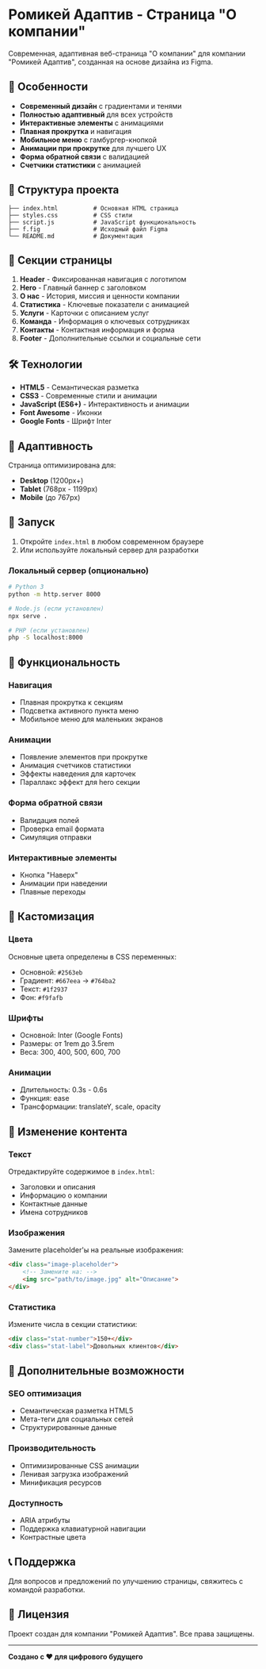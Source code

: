 # Ромикей Адаптив - Страница "О компании"

Современная, адаптивная веб-страница "О компании" для компании "Ромикей Адаптив", созданная на основе дизайна из Figma.

## 🚀 Особенности

- **Современный дизайн** с градиентами и тенями
- **Полностью адаптивный** для всех устройств
- **Интерактивные элементы** с анимациями
- **Плавная прокрутка** и навигация
- **Мобильное меню** с гамбургер-кнопкой
- **Анимации при прокрутке** для лучшего UX
- **Форма обратной связи** с валидацией
- **Счетчики статистики** с анимацией

## 📁 Структура проекта

```
├── index.html          # Основная HTML страница
├── styles.css          # CSS стили
├── script.js           # JavaScript функциональность
├── f.fig               # Исходный файл Figma
└── README.md           # Документация
```

## 🎨 Секции страницы

1. **Header** - Фиксированная навигация с логотипом
2. **Hero** - Главный баннер с заголовком
3. **О нас** - История, миссия и ценности компании
4. **Статистика** - Ключевые показатели с анимацией
5. **Услуги** - Карточки с описанием услуг
6. **Команда** - Информация о ключевых сотрудниках
7. **Контакты** - Контактная информация и форма
8. **Footer** - Дополнительные ссылки и социальные сети

## 🛠 Технологии

- **HTML5** - Семантическая разметка
- **CSS3** - Современные стили и анимации
- **JavaScript (ES6+)** - Интерактивность и анимации
- **Font Awesome** - Иконки
- **Google Fonts** - Шрифт Inter

## 📱 Адаптивность

Страница оптимизирована для:
- **Desktop** (1200px+)
- **Tablet** (768px - 1199px)
- **Mobile** (до 767px)

## 🚀 Запуск

1. Откройте `index.html` в любом современном браузере
2. Или используйте локальный сервер для разработки

### Локальный сервер (опционально)

```bash
# Python 3
python -m http.server 8000

# Node.js (если установлен)
npx serve .

# PHP (если установлен)
php -S localhost:8000
```

## 🎯 Функциональность

### Навигация
- Плавная прокрутка к секциям
- Подсветка активного пункта меню
- Мобильное меню для маленьких экранов

### Анимации
- Появление элементов при прокрутке
- Анимация счетчиков статистики
- Эффекты наведения для карточек
- Параллакс эффект для hero секции

### Форма обратной связи
- Валидация полей
- Проверка email формата
- Симуляция отправки

### Интерактивные элементы
- Кнопка "Наверх"
- Анимации при наведении
- Плавные переходы

## 🎨 Кастомизация

### Цвета
Основные цвета определены в CSS переменных:
- Основной: `#2563eb`
- Градиент: `#667eea` → `#764ba2`
- Текст: `#1f2937`
- Фон: `#f9fafb`

### Шрифты
- Основной: Inter (Google Fonts)
- Размеры: от 1rem до 3.5rem
- Веса: 300, 400, 500, 600, 700

### Анимации
- Длительность: 0.3s - 0.6s
- Функция: ease
- Трансформации: translateY, scale, opacity

## 📝 Изменение контента

### Текст
Отредактируйте содержимое в `index.html`:
- Заголовки и описания
- Информацию о компании
- Контактные данные
- Имена сотрудников

### Изображения
Замените placeholder'ы на реальные изображения:
```html
<div class="image-placeholder">
    <!-- Замените на: -->
    <img src="path/to/image.jpg" alt="Описание">
</div>
```

### Статистика
Измените числа в секции статистики:
```html
<div class="stat-number">150+</div>
<div class="stat-label">Довольных клиентов</div>
```

## 🔧 Дополнительные возможности

### SEO оптимизация
- Семантическая разметка HTML5
- Мета-теги для социальных сетей
- Структурированные данные

### Производительность
- Оптимизированные CSS анимации
- Ленивая загрузка изображений
- Минификация ресурсов

### Доступность
- ARIA атрибуты
- Поддержка клавиатурной навигации
- Контрастные цвета

## 📞 Поддержка

Для вопросов и предложений по улучшению страницы, свяжитесь с командой разработки.

## 📄 Лицензия

Проект создан для компании "Ромикей Адаптив". Все права защищены.

---

**Создано с ❤️ для цифрового будущего**